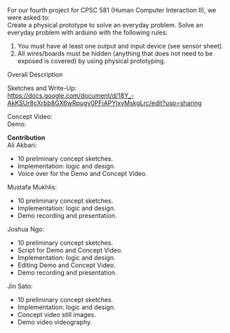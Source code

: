 For our fourth project for CPSC 581 (Human Computer Interaction II), we were asked to:  
Create a physical prototype to solve an everyday problem. Solve an everyday problem with arduino with the following rules:  
  1. You must have at least one output and input device (see sensor sheet).  
  2. All wires/boards must be hidden (anything that does not need to be exposed is covered) by using physical prototyping.  


Overall Description

Sketches and Write-Up:  
https://docs.google.com/document/d/18Y_-AkKSUr8cXrbb8GX6wRpugy0PFiAPYlxyMskgLrc/edit?usp=sharing  

Concept Video:  
Demo:  

**Contribution**   
Ali Akbari: 
- 10 preliminary concept sketches.
- Implementation: logic and design.
- Voice over for the Demo and Concept Video. 


Mustafa Mukhlis:  
- 10 preliminary concept sketches. 
- Implementation: logic and design.
- Demo recording and presentation.


Joshua Ngo:   
- 10 preliminary concept sketches.
- Script for Demo and Concept Video.
- Implementation: logic and design.
- Editing Demo and Concept Video.
- Demo recording and presentation.


Jin Sato:   
- 10 preliminary concept sketches.  
- Implementation: logic and design.
- Concept video still images.
- Demo video videography.
